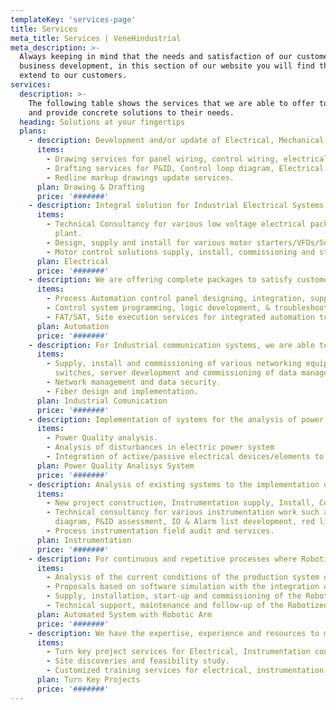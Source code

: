```yaml
---
templateKey: 'services-page'
title: Services
meta_title: Services | VeneHindustrial
meta_description: >-
  Always keeping in mind that the needs and satisfaction of our customers are the fundamental basis for our
  business development, in this section of our website you will find the services that we are willing to
  extend to our customers.
services:
  description: >-
    The following table shows the services that we are able to offer to our customers in order to address
    and provide concrete solutions to their needs.
  heading: Solutions at your fingertips
  plans:
    - description: Development and/or update of Electrical, Mechanical, Control and Automation drawings.
      items:
        - Drawing services for panel wiring, control wiring, electrical wiring.
        - Drafting services for P&ID, Control loop diagram, Electrical schematics.
        - Redline markup drawings update services.
      plan: Drawing & Drafting
      price: '#######'
    - description: Integral solution for Industrial Electrical Systems.
      items:
        - Technical Consultancy for various low voltage electrical packages including energy monitoring in
          plant.
        - Design, supply and install for various motor starters/VFDs/Soft starter.
        - Motor control solutions supply, install, commissioning and start up.
      plan: Electrical
      price: '#######'
    - description: We are offering complete packages to satisfy customer needs for turnkey solutions.
      items:
        - Process Automation control panel designing, integration, supply and install.
        - Control system programming, logic development, & troubleshooting.
        - FAT/SAT, Site execution services for integrated automation turn-key systems.
      plan: Automation
      price: '#######'
    - description: For Industrial communication systems, we are able to develop systems based on different protocols and standards.
      items:
        - Supply, install and commissioning of various networking equipment including industrial ethernet
          switches, server development and commissioning of data management tools.
        - Network management and data security.
        - Fiber design and implementation.
      plan: Industrial Comunication
      price: '#######'
    - description: Implementation of systems for the analysis of power quality, both temporarily and permanently.
      items:
        - Power Quality analysis.
        - Analysis of disturbances in electric power system
        - Integration of active/passive electrical devices/elements to improve the electrical variables of the systems.
      plan: Power Quality Analisys System
      price: '#######'
    - description: Analysis of existing systems to the implementation of new solutions regarding industrial instrumentation in your plant.
      items:
        - New project construction, Instrumentation supply, Install, Commissioning and start up services.
        - Technical consultancy for various instrumentation work such as developing of cause & effect
          diagram, P&ID assessment, IO & Alarm list development, red line mark up drawings.
        - Process instrumentation field audit and services.
      plan: Instrumentation
      price: '#######'
    - description: For continuous and repetitive processes where Robotic Arms can be implemented.
      items:
        - Analysis of the current conditions of the production system or process.
        - Proposals based on software simulation with the integration of the Robotic Arm.
        - Supply, installation, start-up and commissioning of the Robotized system.
        - Technical support, maintenance and follow-up of the Robotized system.
      plan: Automated System with Robotic Arm
      price: '#######'
    - description: We have the expertise, experience and resources to meet all electrical, control and process automation requirements.
      items:
        - Turn key project services for Electrical, Instrumentation control and automation.
        - Site discoveries and feasibility study.
        - Customized training services for electrical, instrumentation, automation and IIOT in plant.
      plan: Turn Key Projects
      price: '#######'
---
```

